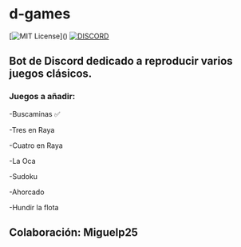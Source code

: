 # d-games

[![MIT License](https://img.shields.io/apm/l/atomic-design-ui.svg?)]()
[![DISCORD](https://img.shields.io/discord/577422001850023946)]()

## Bot de Discord dedicado a reproducir varios juegos clásicos. 

### Juegos a añadir: 

 -Buscaminas ✅
 
 -Tres en Raya
 
 -Cuatro en Raya
 
 -La Oca
 
 -Sudoku
 
 -Ahorcado
 
 -Hundir la flota

## Colaboración: Miguelp25
